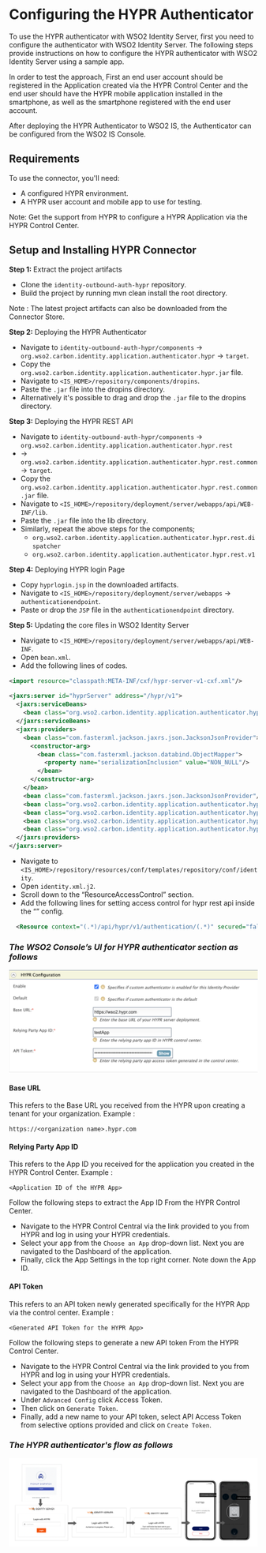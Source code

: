 # Configuring the HYPR Authenticator
To use the HYPR authenticator with WSO2 Identity Server, first you need to configure  the authenticator with
WSO2 Identity Server. The following steps provide instructions on how to configure the HYPR authenticator with
WSO2 Identity Server using a sample app.

In order to test the approach, First an end user account should be registered in the Application created via the 
HYPR Control Center and the end user should have the HYPR mobile application installed in the smartphone, as well as 
the smartphone registered with the end user account.

After deploying the HYPR Authenticator to WSO2 IS, the Authenticator can be configured from the
WSO2 IS Console.

## Requirements
To use the connector, you'll need:

- A configured HYPR environment.
- A HYPR user account and mobile app to use for testing.

Note: Get the support from HYPR to configure a HYPR Application via the HYPR Control Center.

## Setup and Installing HYPR Connector

**Step 1:** Extract the project artifacts
- Clone the `identity-outbound-auth-hypr` repository.
- Build the project by running mvn clean install the root directory.

Note : The latest project artifacts can also be downloaded from the Connector Store.

**Step 2:** Deploying the HYPR Authenticator

- Navigate to `identity-outbound-auth-hypr/components` → `org.wso2.carbon.identity.application.authenticator.hypr` 
→ `target`.
- Copy the `org.wso2.carbon.identity.application.authenticator.hypr.jar` file.
- Navigate to `<IS_HOME>/repository/components/dropins`.
- Paste the `.jar` file into the dropins directory.
- Alternatively it's possible to drag and drop the `.jar` file to the dropins directory.

**Step 3:** Deploying the HYPR REST API
- Navigate to `identity-outbound-auth-hypr/components` → `org.wso2.carbon.identity.application.authenticator.hypr.rest` 
- -> `org.wso2.carbon.identity.application.authenticator.hypr.rest.common`→ `target`.
- Copy the `org.wso2.carbon.identity.application.authenticator.hypr.rest.common.jar` file.
- Navigate to `<IS_HOME>/repository/deployment/server/webapps/api/WEB-INF/lib`.
- Paste the `.jar` file into the lib directory.
- Similarly, repeat the above steps for the components;
    - `org.wso2.carbon.identity.application.authenticator.hypr.rest.dispatcher`
    - `org.wso2.carbon.identity.application.authenticator.hypr.rest.v1`

**Step 4:** Deploying HYPR login Page
- Copy `hyprlogin.jsp` in the downloaded artifacts.
- Navigate to `<IS_HOME>/repository/deployment/server/webapps` → `authenticationendpoint`.
- Paste or drop the `JSP` file in the `authenticationendpoint` directory.

**Step 5:** Updating the core files in WSO2 Identity Server
- Navigate to `<IS_HOME>/repository/deployment/server/webapps/api/WEB-INF`.
- Open `bean.xml`.
- Add the following lines of codes.

```xml
<import resource="classpath:META-INF/cxf/hypr-server-v1-cxf.xml"/>
```
```xml
<jaxrs:server id="hyprServer" address="/hypr/v1">
  <jaxrs:serviceBeans>
    <bean class="org.wso2.carbon.identity.application.authenticator.hypr.rest.v1.AuthenticationApi"/>
  </jaxrs:serviceBeans>
  <jaxrs:providers>
    <bean class="com.fasterxml.jackson.jaxrs.json.JacksonJsonProvider">
      <constructor-arg>
        <bean class="com.fasterxml.jackson.databind.ObjectMapper">
          <property name="serializationInclusion" value="NON_NULL"/>
        </bean>
      </constructor-arg>
    </bean>
    <bean class="com.fasterxml.jackson.jaxrs.json.JacksonJsonProvider"/>
    <bean class="org.wso2.carbon.identity.application.authenticator.hypr.rest.dispatcher.JsonProcessingExceptionMapper"/>
    <bean class="org.wso2.carbon.identity.application.authenticator.hypr.rest.dispatcher.APIErrorExceptionMapper"/>
    <bean class="org.wso2.carbon.identity.application.authenticator.hypr.rest.dispatcher.InputValidationExceptionMapper"/>
    <bean class="org.wso2.carbon.identity.application.authenticator.hypr.rest.dispatcher.DefaultExceptionMapper"/>
  </jaxrs:providers>
</jaxrs:server>
```

- Navigate to `<IS_HOME>/repository/resources/conf/templates/repository/conf/identity`.
- Open `identity.xml.j2`.
- Scroll down to the “ResourceAccessControl” section.
- Add the following lines for setting access control for hypr rest api inside the “<ResourceAccessControl>” config.

```xml
  <Resource context="(.*)/api/hypr/v1/authentication/(.*)" secured="false" http-method="GET"/>
```

### _The WSO2 Console’s UI for HYPR authenticator section as follows_
![Configuring HYPR in WSO2 Console](images/wso2Console.png)

#### Base URL
This refers to the Base URL  you received from the HYPR upon creating a tenant for your organization.
Example :
```
https://<organization name>.hypr.com
```

#### Relying Party App ID
This refers to the App ID you received for the application you created in the HYPR Control Center.
Example :
```
<Application ID of the HYPR App>
```
Follow the following steps to extract the App ID From the HYPR Control Center.
- Navigate to the HYPR Control Central via the link provided to you from HYPR and log in using your HYPR credentials.
- Select your app from the `Choose an App` drop-down list. Next you are navigated to the Dashboard of the application. 
- Finally, click the App Settings in the top right corner. Note down the App ID.

#### API Token
This refers to an API token newly generated specifically for the HYPR App via the control center.
Example :
```
<Generated API Token for the HYPR App>
```
Follow the following steps to generate a new API token From the HYPR Control Center.
- Navigate to the HYPR Control Central via the link provided to you from HYPR and log in using your HYPR credentials.
- Select your app from the `Choose an App` drop-down list. Next you are navigated to the Dashboard of the application.
- Under `Advanced Config` click Access Token.
- Then click on `Generate Token`.
- Finally, add a new name to your API token,  select API Access Token from selective options provided and click on `Create Token`.

### _The HYPR authenticator's flow as follows_
![HYPR Authentication Demo Flow](images/HYPRAuthenticatorDemoFlow.png)